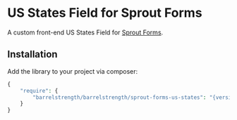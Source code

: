# US States Field for Sprout Forms

A custom front-end US States Field for [Sprout Forms](https://github.com/barrelstrength/craft-sprout-forms).

## Installation

Add the library to your project via composer:

``` php
{
    "require": {
        "barrelstrength/barrelstrength/sprout-forms-us-states": "{version}"
    }
}
```